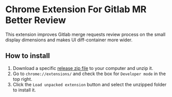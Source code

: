# Chrome Extension For Gitlab MR Better Review

This extension improves Gitlab merge requests review process on the small display
dimensions and makes UI diff-container more wider.

## How to install

1. Download a specific [release zip file](https://github.com/dmvass/gitlab-better-review/releases) to your computer and unzip it.
2. Go to `chrome://extensions/` and check the box for `Developer mode` in the top right.
3. Click the `Load unpacked extension` button and select the unzipped folder to install it.
